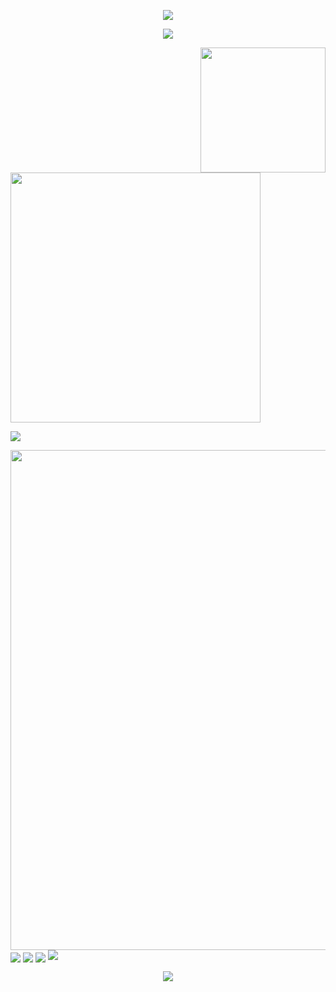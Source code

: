 <!--这是顶部的流动显示-->
<p align="center">
<img src="https://capsule-render.vercel.app/api?type=waving&color=timeGradient&height=300&&section=header&text=Hey%20friend!&fontSize=90&fontAlign=50&fontAlignY=30&desc=This%20is%20Faith%20Decade&descAlign=50&descSize=30&descAlignY=60&animation=twinkling" />
</p>

<!--这是打字机效果的文字-->
<p align="center">
<img src="https://readme-typing-svg.demolab.com?font=Fredericka the Great&size=25&pause=1000&center=true&vCenter=true&random=false&width=600&lines=Welcome+to+my+GitHub+territory!;I+am+learning+solidity+smart+contracts!" />
</p>

<!--这是动态小猫咪-->
<img align='right' src='https://user-images.githubusercontent.com/5713670/87202985-820dcb80-c2b6-11ea-9f56-7ec461c497c3.gif' width='200'>

<!--这是github数据概览 -->
<img align="center" width="400" src="https://github-readme-stats.vercel.app/api?username=cycloneL&theme=dracula&include_all_commits=true&show_icons=true&hide_border=true" />

<!--这是连续贡献数据记录-->
<p>
  <img src="https://streak-stats.demolab.com?user=cycloneL&theme=monokai&hide_border=%E5%81%87" />
</p>

<!--这是贡献图-->
<img width="800" src="https://github-readme-activity-graph.vercel.app/graph?username=cycloneL&theme=github-compact&hide_border=true&area=true" />

<!--这是代码编写总时长-->
<img align="center" src="https://github-readme-stats.vercel.app/api/wakatime?username=cycloneL&theme=transparent&hide_border=true&layout=compact&langs_count=22" />

<!--这是项目语言比例-->
<img align="center" src="https://github-readme-stats.vercel.app/api/top-langs/?username=cycloneL&theme=transparent&hide_border=true&layout=donut-vertical&langs_count=6" />

<!--这是技术栈图标展示-->
<img align="center" src="https://skillicons.dev/icons?i=solidity&theme=light" />

<!--小徽章-->
<img src="https://komarev.com/ghpvc/?username=cycloneL&abbreviated=true" />

<!--这是底部的流动显示-->
<p align="center">
<img src="https://capsule-render.vercel.app/api?type=waving&color=timeGradient&height=300&&section=footer&text=Hope%20you%20have%20a%20good%20day&fontSize=90&fontAlign=50&fontAlignY=70&desc=That%20is%20all&descAlign=50&descSize=30&descAlignY=40&animation=twinkling" />
</p>


<!--
**CycloneL/CycloneL** is a ✨ _special_ ✨ repository because its `README.md` (this file) appears on your GitHub profile.

Here are some ideas to get you started:

- 🔭 I’m currently working on ...
- 🌱 I’m currently learning ...
- 👯 I’m looking to collaborate on ...
- 🤔 I’m looking for help with ...
- 💬 Ask me about ...
- 📫 How to reach me: ...
- 😄 Pronouns: ...
- ⚡ Fun fact: ...
-->
